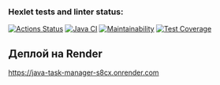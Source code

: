 ### Hexlet tests and linter status:

[![Actions Status](https://github.com/bf-6/java-project-99/actions/workflows/hexlet-check.yml/badge.svg)](https://github.com/bf-6/java-project-99/actions)
[![Java CI](https://github.com/bf-6/java-project-99/actions/workflows/main.yml/badge.svg)](https://github.com/bf-6/java-project-99/actions/workflows/main.yml)
[![Maintainability](https://api.codeclimate.com/v1/badges/623b8f01158668de57b1/maintainability)](https://codeclimate.com/github/bf-6/java-project-99/maintainability)
[![Test Coverage](https://api.codeclimate.com/v1/badges/623b8f01158668de57b1/test_coverage)](https://codeclimate.com/github/bf-6/java-project-99/test_coverage)

## Деплой на Render


https://java-task-manager-s8cx.onrender.com